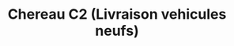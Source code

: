 ---
title: "Chereau C2 (Livraison vehicules neufs)"
url: /ducey/chereau-c2-livraison-vehicules-neufs/
shop: shop
---